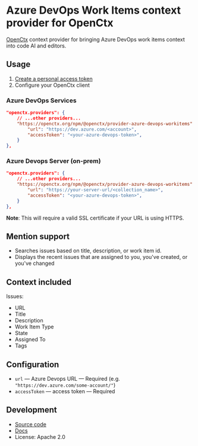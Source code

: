 # Azure DevOps Work Items context provider for OpenCtx

[OpenCtx](https://openctx.org) context provider for bringing Azure DevOps work items context into code AI and editors.

## Usage

1. [Create a personal access token](https://learn.microsoft.com/en-us/azure/devops/organizations/accounts/use-personal-access-tokens-to-authenticate?view=azure-devops&tabs=Windows)
2. Configure your OpenCtx client

### Azure DevOps Services

```json
"openctx.providers": {
    // ...other providers...
    "https://openctx.org/npm/@openctx/provider-azure-devops-workitems": {
        "url": "https://dev.azure.com/<account>", 
        "accessToken": "<your-azure-devops-token>",
    }
},
```

### Azure Devops Server (on-prem)

```json
"openctx.providers": {
    // ...other providers...
    "https://openctx.org/npm/@openctx/provider-azure-devops-workitems": {
        "url": "https://your-server-url/<collection_name>", 
        "accessToken": "<your-azure-devops-token>",
    }
},
```

**Note**: This will require a valid SSL certificate if your URL is using HTTPS.

## Mention support

- Searches issues based on title, description, or work item id.
- Displays the recent issues that are assigned to you, you've created, or you've changed

## Context included

Issues:

- URL
- Title
- Description
- Work Item Type
- State
- Assigned To
- Tags 

## Configuration

- `url` — Azure Devops URL — Required (e.g. `"https://dev.azure.com/some-account/"`)
- `accessToken` — access token — Required

## Development

- [Source code](https://sourcegraph.com/github.com/sourcegraph/openctx/-/tree/provider/azure-devops-workitems)
- [Docs](https://openctx.org/docs/providers/azure-devops-workitems)
- License: Apache 2.0
